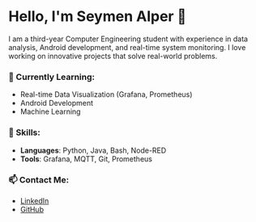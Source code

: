 # Hello, I'm Seymen Alper 👋

I am a third-year Computer Engineering student with experience in data analysis, Android development, and real-time system monitoring. 
I love working on innovative projects that solve real-world problems.

### 🌱 Currently Learning:
- Real-time Data Visualization (Grafana, Prometheus)
- Android Development
- Machine Learning

### 🚀 Skills:
- **Languages**: Python, Java, Bash, Node-RED
- **Tools**: Grafana, MQTT, Git, Prometheus

### 📫 Contact Me:
- [LinkedIn](https://linkedin.com/in/seymen-alper-72a544167)
- [GitHub](https://github.com/seymenalper3)
